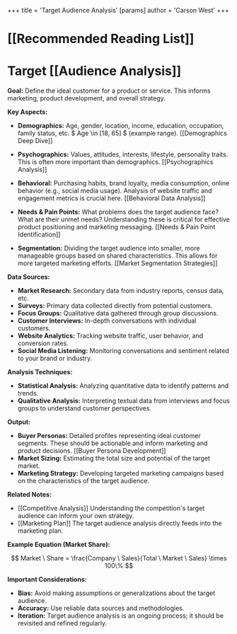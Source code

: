 +++
 title = 'Target Audience Analysis'
[params]
	author = 'Carson West'
+++
# [[Recommended Reading List]]
# Target [[Audience Analysis]]

**Goal:** Define the ideal customer for a product or service.  This informs marketing, product development, and overall strategy.

**Key Aspects:**

* **Demographics:** Age, gender, location, income, education, occupation, family status, etc.   $ Age \in [18, 65] $  (example range).  [[Demographics Deep Dive]]

* **Psychographics:** Values, attitudes, interests, lifestyle, personality traits.  This is often more important than demographics. [[Psychographics Analysis]]

* **Behavioral:** Purchasing habits, brand loyalty, media consumption, online behavior (e.g., social media usage).  Analysis of website traffic and engagement metrics is crucial here. [[Behavioral Data Analysis]]

* **Needs & Pain Points:** What problems does the target audience face? What are their unmet needs?  Understanding these is critical for effective product positioning and marketing messaging. [[Needs & Pain Point Identification]]

* **Segmentation:** Dividing the target audience into smaller, more manageable groups based on shared characteristics.  This allows for more targeted marketing efforts. [[Market Segmentation Strategies]]


**Data Sources:**

* **Market Research:** Secondary data from industry reports, census data, etc.
* **Surveys:** Primary data collected directly from potential customers.
* **Focus Groups:** Qualitative data gathered through group discussions.
* **Customer Interviews:** In-depth conversations with individual customers.
* **Website Analytics:** Tracking website traffic, user behavior, and conversion rates.
* **Social Media Listening:** Monitoring conversations and sentiment related to your brand or industry.


**Analysis Techniques:**

* **Statistical Analysis:** Analyzing quantitative data to identify patterns and trends.
* **Qualitative Analysis:** Interpreting textual data from interviews and focus groups to understand customer perspectives.

**Output:**

* **Buyer Personas:** Detailed profiles representing ideal customer segments.  These should be actionable and inform marketing and product decisions.  [[Buyer Persona Development]]
* **Market Sizing:** Estimating the total size and potential of the target market.
* **Marketing Strategy:** Developing targeted marketing campaigns based on the characteristics of the target audience.

**Related Notes:**

* [[Competitive Analysis]]  Understanding the competition's target audience can inform your own strategy.
* [[Marketing Plan]] The target audience analysis directly feeds into the marketing plan.


**Example Equation (Market Share):**

 $$  Market \ Share = \frac{Company \ Sales}{Total \ Market \ Sales} \times 100\%  $$  

**Important Considerations:**

* **Bias:**  Avoid making assumptions or generalizations about the target audience.
* **Accuracy:** Use reliable data sources and methodologies.
* **Iteration:** Target audience analysis is an ongoing process; it should be revisited and refined regularly.
